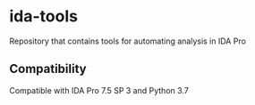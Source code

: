 # ida-tools
  Repository that contains tools for automating analysis in IDA Pro
 
 ## Compatibility
  Compatible with IDA Pro 7.5 SP 3 and Python 3.7 
